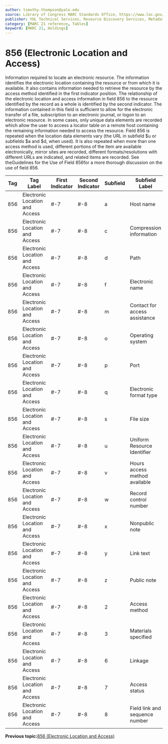 ```yaml
---
author: timothy.thompson@yale.edu
source: Library of Congress MARC Standards Office, https://www.loc.gov/marc/holdings/hd856.html
publisher: YUL Technical Services, Resource Discovery Services, Metadata Services Unit
category: [MARC 21 reference, Tables]
keyword: [MARC 21, Holdings]
---
```


# 856 \(Electronic Location and Access\)

Information required to locate an electronic resource. The information identifies the electronic location containing the resource or from which it is available. It also contains information needed to retrieve the resource by the access method identified in the first indicator position. The relationship of the electronic location and access information in field 856 to the resource identified by the record as a whole is identified by the second indicator. The information contained in this field is sufficient to allow for the electronic transfer of a file, subscription to an electronic journal, or logon to an electronic resource. In some cases, only unique data elements are recorded which allow the user to access a locator table on a remote host containing the remaining information needed to access the resource. Field 856 is repeated when the location data elements vary \(the URL in subfield $u or subfields $a and $d, when used\). It is also repeated when more than one access method is used, different portions of the item are available electronically, mirror sites are recorded, different formats/resolutions with different URLs are indicated, and related items are recorded. See theGuidelines for the Use of Field 856for a more thorough discussion on the use of field 856.

|Tag|Tag Label|First Indicator|Second Indicator|Subfield|Subfield Label|Repeatable|
|---|---------|---------------|----------------|--------|--------------|----------|
|856|Electronic Location and Access|\#-7|\#-8|a|Host name|T|
|856|Electronic Location and Access|\#-7|\#-8|c|Compression information|T|
|856|Electronic Location and Access|\#-7|\#-8|d|Path|T|
|856|Electronic Location and Access|\#-7|\#-8|f|Electronic name|T|
|856|Electronic Location and Access|\#-7|\#-8|m|Contact for access assistance|T|
|856|Electronic Location and Access|\#-7|\#-8|o|Operating system|F|
|856|Electronic Location and Access|\#-7|\#-8|p|Port|F|
|856|Electronic Location and Access|\#-7|\#-8|q|Electronic format type|F|
|856|Electronic Location and Access|\#-7|\#-8|s|File size|T|
|856|Electronic Location and Access|\#-7|\#-8|u|Uniform Resource Identifier|T|
|856|Electronic Location and Access|\#-7|\#-8|v|Hours access method available|T|
|856|Electronic Location and Access|\#-7|\#-8|w|Record control number|T|
|856|Electronic Location and Access|\#-7|\#-8|x|Nonpublic note|T|
|856|Electronic Location and Access|\#-7|\#-8|y|Link text|T|
|856|Electronic Location and Access|\#-7|\#-8|z|Public note|T|
|856|Electronic Location and Access|\#-7|\#-8|2|Access method|F|
|856|Electronic Location and Access|\#-7|\#-8|3|Materials specified|F|
|856|Electronic Location and Access|\#-7|\#-8|6|Linkage|F|
|856|Electronic Location and Access|\#-7|\#-8|7|Access status|F|
|856|Electronic Location and Access|\#-7|\#-8|8|Field link and sequence number|T|

**Previous topic:**[856 \(Electronic Location and Access\)](../tables/856_bib_table.md)

